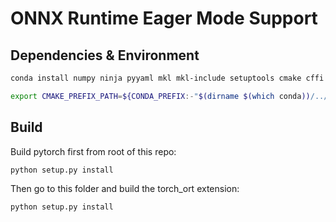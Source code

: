 # ONNX Runtime Eager Mode Support

## Dependencies & Environment

```bash
conda install numpy ninja pyyaml mkl mkl-include setuptools cmake cffi typing_extensions future six requests dataclasses pkg-config libuv llvm-openmp
```

```bash
export CMAKE_PREFIX_PATH=${CONDA_PREFIX:-"$(dirname $(which conda))/../"}
```

## Build

Build pytorch first from root of this repo:

```bash
python setup.py install
```

Then go to this folder and build the torch_ort extension:
```bash
python setup.py install
```

